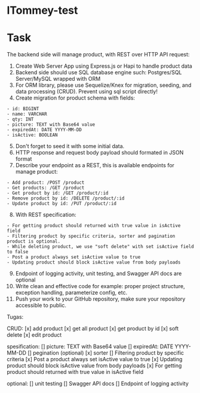 # ITommey-test

# Task
The backend side will manage product, with REST over HTTP API request:

1. Create Web Server App using Express.js or Hapi to handle product data
2. Backend side should use SQL database engine such: Postgres/SQL Server/MySQL wrapped with ORM
3. For ORM library, please use Sequelize/Knex for migration, seeding, and data processing (CRUD). Prevent using sql script directly!
4. Create migration for product schema with fields:
```
- id: BIGINT
- name: VARCHAR
- qty: INT
- picture: TEXT with Base64 value
- expiredAt: DATE YYYY-MM-DD
- isActive: BOOLEAN
```

5. Don't forget to seed it with some initial data.
6. HTTP response and request body payload should formated in JSON format
7. Describe your endpoint as a REST, this is available endpoints for manage product:
```
- Add product: /POST /product
- Get products: /GET /product
- Get product by id: /GET /product/:id
- Remove product by id: /DELETE /product/:id
- Update product by id: /PUT /product/:id
```

8. With REST specification:
```
- For getting product should returned with true value in isActive field
- Filtering product by specific criteria, sorter and pagination product is optional.
- While deleting product, we use "soft delete" with set isActive field to false
- Post a product always set isActive value to true
- Updating product should block isActive value from body payloads
```

9. Endpoint of logging activity, unit testing, and Swagger API docs are optional
10. Write clean and effective code for example: proper project structure, exception handling, parameterize config, etc.
11. Push your work to your GitHub repository, make sure your repository accessible to public.

Tugas:

CRUD:
[x] add product 
[x] get all product
[x] get product by id
[x] soft delete 
[x] edit product

spesification:
[] picture: TEXT with Base64 value
[] expiredAt: DATE YYYY-MM-DD
[] pegination (optional)
[x] sorter
[] Filtering product by specific criteria
[x] Post a product always set isActive value to true
[x] Updating product should block isActive value from body payloads
[x] For getting product should returned with true value in isActive field

optional: 
[] unit testing
[] Swagger API docs
[] Endpoint of logging activity
